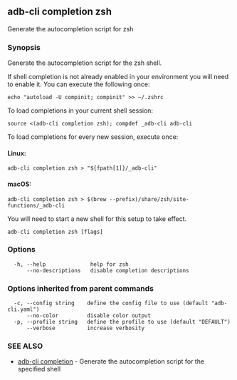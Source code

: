## adb-cli completion zsh

Generate the autocompletion script for zsh

### Synopsis

Generate the autocompletion script for the zsh shell.

If shell completion is not already enabled in your environment you will need
to enable it.  You can execute the following once:

	echo "autoload -U compinit; compinit" >> ~/.zshrc

To load completions in your current shell session:

	source <(adb-cli completion zsh); compdef _adb-cli adb-cli

To load completions for every new session, execute once:

#### Linux:

	adb-cli completion zsh > "${fpath[1]}/_adb-cli"

#### macOS:

	adb-cli completion zsh > $(brew --prefix)/share/zsh/site-functions/_adb-cli

You will need to start a new shell for this setup to take effect.


```
adb-cli completion zsh [flags]
```

### Options

```
  -h, --help              help for zsh
      --no-descriptions   disable completion descriptions
```

### Options inherited from parent commands

```
  -c, --config string    define the config file to use (default "adb-cli.yaml")
      --no-color         disable color output
  -p, --profile string   define the profile to use (default "DEFAULT")
      --verbose          increase verbosity
```

### SEE ALSO

* [adb-cli completion](adb-cli_completion.md)	 - Generate the autocompletion script for the specified shell

